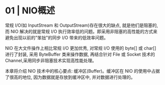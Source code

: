 # 01 | NIO概述

常规 I/O(如 InputStream 和 OutputStream)存在很大的缺点, 就是他们是阻塞的, 而 NIO 解决的就是常规 I/O 执行效率低的问题。即采用非阻塞的高性能的方式来避免出现以前的"笨拙"的同步 I/O 带来的低效率问题。

NIO 在大文件操作上相比常规 I/O 更加优秀, 对常规 I/O 使用的 byte[] 或 char[] 进行了封装, 采用 ByteBuffer 类来操作数据, 再结合针对 File 或 Socket 技术的 Channel,采用同步非阻塞技术实现高性能处理。

本章将介绍 NIO 技术中的核心要点: 缓冲区(Buffer)。缓冲区在 NIO 的使用中占据了很高的地位, 因为数据就是存放到缓冲区中, 并对数据进行处理的。
